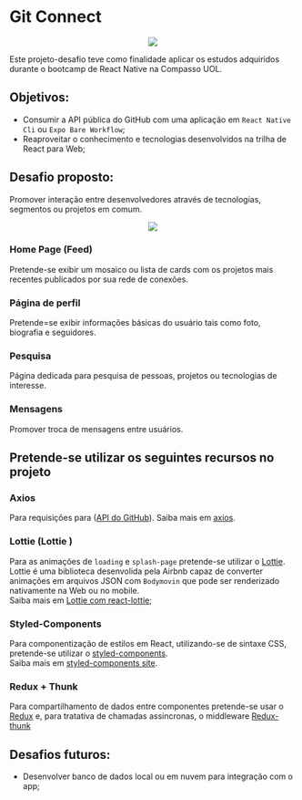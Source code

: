 
# Git Connect 

<p align="center">
  <img src="https://i.ibb.co/nMRzz8C/gambiarra.png">
</p>

Este projeto-desafio teve como finalidade aplicar os estudos adquiridos durante o bootcamp de React Native na Compasso UOL. 

## Objetivos:
- Consumir a API pública do GitHub com uma aplicação em `React Native Cli` ou `Expo Bare Workflow`;
- Reaproveitar o conhecimento e tecnologias desenvolvidos na trilha de React para Web;

## Desafio proposto:
 Promover interação entre desenvolvedores através de tecnologias, segmentos ou projetos em comum.
 
<p align="center">
  <img src="https://i.ibb.co/pnk3fsH/gitconnect.png">
</p>

### Home Page (Feed)
Pretende-se exibir um mosaico ou lista de cards com os projetos mais recentes publicados por sua rede de conexões.

### Página de perfil
Pretende=se exibir informações básicas do usuário tais como foto, biografia e seguidores.

### Pesquisa
Página dedicada para pesquisa de pessoas, projetos ou tecnologias de interesse.

### Mensagens
Promover troca de mensagens entre usuários.


## Pretende-se utilizar os seguintes recursos no projeto

### Axios
Para requisições para ([API do GitHub](https://docs.github.com/pt/rest)).
Saiba mais em [axios](https://www.npmjs.com/package/axios).

### Lottie (Lottie )
Para as animações de `loading` e `splash-page` pretende-se utilizar o [Lottie](https://airbnb.io/lottie/#/). \
Lottie é uma biblioteca desenvolida pela Airbnb capaz de converter animações em arquivos JSON com `Bodymovin` que pode ser renderizado nativamente na Web ou no mobile. \
Saiba mais em [Lottie com react-lottie](https://www.npmjs.com/package/react-lottie);

### Styled-Components
Para componentização de estilos em React, utilizando-se de sintaxe CSS, pretende-se utilizar o [styled-components](https://styled-components.com/). \
Saiba mais em [styled-components site](https://styled-components.).

### Redux + Thunk
Para compartilhamento de dados entre componentes pretende-se usar o [Redux](https://redux.js.org/introduction/getting-started) e, para tratativa de chamadas assincronas, o middleware [Redux-thunk](https://github.com/reduxjs/redux-thunk)

## Desafios futuros:

- Desenvolver banco de dados local ou em nuvem para integração com o app;
